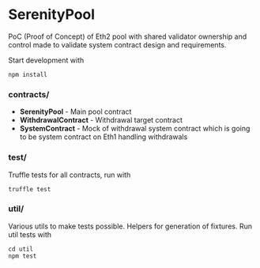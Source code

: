 # SerenityPool
PoC (Proof of Concept) of Eth2 pool with shared validator ownership and control made to validate system contract design and requirements.
  
Start development with 
```shell
npm install
```

### contracts/  
- **SerenityPool** - Main pool contract
- **WithdrawalContract** - Withdrawal target contract 
- **SystemContract** - Mock of withdrawal system contract which is going to be system contract on Eth1 handling withdrawals

### test/
Truffle tests for all contracts, run with
```shell
truffle test
```

### util/
Various utils to make tests possible. Helpers for generation of fixtures. Run util tests with
```shell
cd util
npm test
```